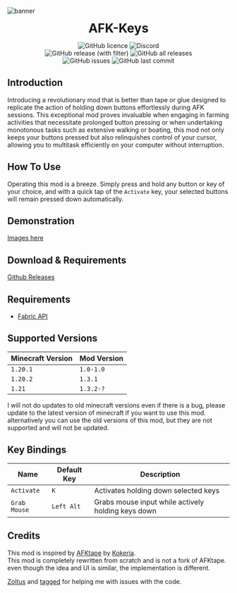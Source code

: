![banner](https://cdn.nat.gg/img/afkkeys-banner.png)

<div align="center">
<h1 style="margin: 0;font-weight: 700;font-family:-apple-system,BlinkMacSystemFont,Segoe UI,Helvetica,Arial,sans-serif,Apple Color Emoji,Segoe UI Emoji">AFK-Keys</h1>

![GitHub licence](https://img.shields.io/github/license/NATroutter/AFK-Keys?style=for-the-badge&logo=github)
![Discord](https://img.shields.io/discord/256776363892015115?style=for-the-badge&label=Discord&logo=discord)  
![GitHub release (with filter)](https://img.shields.io/github/v/release/NATroutter/AFK-Keys?style=for-the-badge&logo=github)
![GitHub all releases](https://img.shields.io/github/downloads/NATroutter/AFK-Keys/total?style=for-the-badge&logo=github)  
![GitHub issues](https://img.shields.io/github/issues/NATroutter/AFK-Keys?style=for-the-badge&logo=github)
![GitHub last commit](https://img.shields.io/github/last-commit/NATroutter/AFK-Keys?style=for-the-badge&logo=github)

</div>

## Introduction
Introducing a revolutionary mod that is better than tape or glue designed to replicate the action of holding down buttons effortlessly during AFK sessions. This exceptional mod proves invaluable when engaging in farming activities that necessitate prolonged button pressing or when undertaking monotonous tasks such as extensive walking or boating, this mod not only keeps your buttons pressed but also relinquishes control of your cursor, allowing you to multitask efficiently on your computer without interruption.

## How To Use
Operating this mod is a breeze. Simply press and hold any button or key of your choice, and with a quick tap of the `Activate` key, your selected buttons will remain pressed down automatically.

## Demonstration
[Images here](https://imgur.com/a/66pMytx)

## Download & Requirements
[Github Releases](https://github.com/NATroutter/AFK-Keys/releases)

## Requirements
- [Fabric API](https://www.curseforge.com/minecraft/mc-mods/fabric-api)

## Supported Versions
| Minecraft Version | Mod Version | 
|-------------------|-------------|
| `1.20.1`          | `1.0-1.0`   |
| `1.20.2`          | `1.3.1`     |
| `1.21`            | `1.3.2-?`   |

I will not do updates to old minecraft versions even if there is a bug, please update to the latest version of minecraft if you want to use this mod. alternatively you can use the old versions of this mod, but they are not supported and will not be updated.


## Key Bindings
| Name         | Default Key | Description                                        |
|--------------|-------------|----------------------------------------------------|
| `Activate`   | `K`         | Activates holding down selected keys               |
| `Grab Mouse` | `Left Alt`  | Grabs mouse input while actively holding keys down |

## Credits
This mod is inspired by [AFKtape](https://www.curseforge.com/minecraft/mc-mods/afktape) by [Kokeria](https://www.curseforge.com/members/kokeria/projects).  
This mod is completely rewritten from scratch and is not a fork of AFKtape. even though the idea and UI is similar, the implementation is different.

[Zoltus](https://github.com/Zoltus) and [tagged](https://github.com/erebuste) for helping me with issues with the code.
